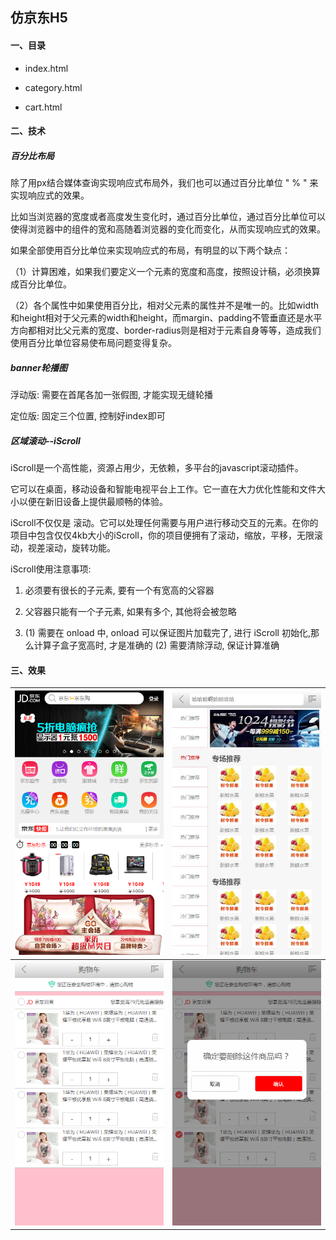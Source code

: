 ## 仿京东H5

#### 一、目录

- index.html

- category.html

- cart.html


#### 二、技术

##### 百分比布局

除了用px结合媒体查询实现响应式布局外，我们也可以通过百分比单位 " % " 来实现响应式的效果。

比如当浏览器的宽度或者高度发生变化时，通过百分比单位，通过百分比单位可以使得浏览器中的组件的宽和高随着浏览器的变化而变化，从而实现响应式的效果。

如果全部使用百分比单位来实现响应式的布局，有明显的以下两个缺点：

（1）计算困难，如果我们要定义一个元素的宽度和高度，按照设计稿，必须换算成百分比单位。 

（2）各个属性中如果使用百分比，相对父元素的属性并不是唯一的。比如width和height相对于父元素的width和height，而margin、padding不管垂直还是水平方向都相对比父元素的宽度、border-radius则是相对于元素自身等等，造成我们使用百分比单位容易使布局问题变得复杂。

##### banner轮播图

浮动版: 需要在首尾各加一张假图, 才能实现无缝轮播

定位版: 固定三个位置, 控制好index即可

##### 区域滚动--iScroll

iScroll是一个高性能，资源占用少，无依赖，多平台的javascript滚动插件。

它可以在桌面，移动设备和智能电视平台上工作。它一直在大力优化性能和文件大小以便在新旧设备上提供最顺畅的体验。

iScroll不仅仅是 滚动。它可以处理任何需要与用户进行移动交互的元素。在你的项目中包含仅仅4kb大小的iScroll，你的项目便拥有了滚动，缩放，平移，无限滚动，视差滚动，旋转功能。

iScroll使用注意事项:

1. 必须要有很长的子元素, 要有一个有宽高的父容器

2. 父容器只能有一个子元素, 如果有多个, 其他将会被忽略

3. (1) 需要在 onload 中, onload 可以保证图片加载完了, 进行 iScroll 初始化,那么计算子盒子宽高时, 才是准确的
   (2) 需要清除浮动, 保证计算准确

#### 三、效果

| ![](./images/thumbnail/index.png) | ![](./images/thumbnail/category.jpg) |
| --------------------------------- | ------------------------------------ |
| ![](./images/thumbnail/cart1.png) | ![](./images/thumbnail/cart2.png)    |

